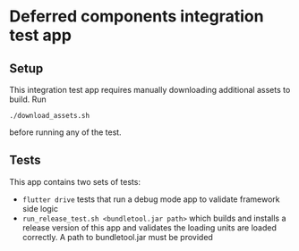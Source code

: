 # Deferred components integration test app

## Setup

This integration test app requires manually downloading additional assets to build. Run

`./download_assets.sh`

before running any of the test.

## Tests

This app contains two sets of tests:

 * `flutter drive` tests that run a debug mode app to validate framework side logic
 * `run_release_test.sh <bundletool.jar path>` which builds and installs a release version of this app and
   validates the loading units are loaded correctly. A path to bundletool.jar must be provided
